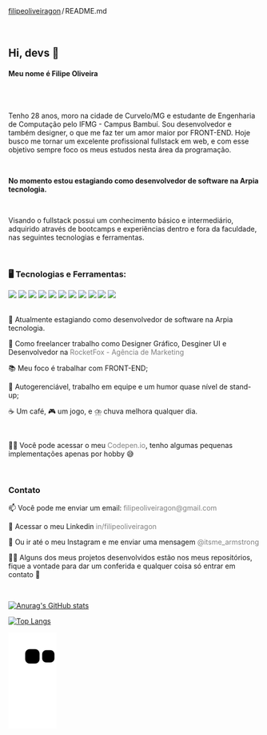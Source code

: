 <div class="position-relative">
    <div class="Box mt-4">
        <div class="Box-body p-4">
            <div class="d-flex flex-justify-between">
                <div class="text-mono text-small mb-3">
                    <a href="/filipeoliveiragon/filipeoliveiragon"
                        class="no-underline Link--primary">filipeoliveiragon</a><span
                        class="color-fg-muted d-inline-block" style="padding:0px 2px;">/</span>README<span
                        class="color-fg-muted">.md</span>
                </div>
            </div>
        </div>
    </div>
    <article class="markdown-body entry-content container-lg f5" itemprop="text">
        <br>
        <br>
        <div dir="auto">
            <h1 align="left" dir="auto">Hi, devs 👊</h1>
            <h4 align="left" dir="auto">Meu nome é Filipe Oliveira</h4>
        </div>
        <br>
        <br>
        <p dir="auto">Tenho 28 anos, moro na cidade de Curvelo/MG e estudante de Engenharia de Computação pelo
            IFMG - Campus Bambuí. Sou desenvolvedor e também designer, o que me faz ter um
            amor maior por FRONT-END.
            Hoje busco me tornar um excelente profissional fullstack em web,
            e com esse objetivo sempre foco os meus estudos nesta área da programação.
        </p>
        <br>
        <p dir="auto">
            <b>No momento estou estagiando como desenvolvedor de software na Arpia tecnologia.</b>
        </p>
        <br>
        <p dir="auto">
            Visando o fullstack possui um conhecimento básico e intermediário, adquirido através de bootcamps e
            experiências dentro e fora da faculdade, nas seguintes tecnologias e ferramentas.
        </p>
        <br>
        <h3 dir="auto">
            🖥️ Tecnologias e Ferramentas:
        </h3>
        <code><img style="max-width: 100%; width: 40px;" src="https://cdn.jsdelivr.net/gh/devicons/devicon/icons/html5/html5-original.svg"/></code>
        <code><img style="max-width: 100%; width: 40px;" src="https://cdn.jsdelivr.net/gh/devicons/devicon/icons/css3/css3-original.svg" /></code>
        <code><img style="max-width: 100%; width: 40px;" src="https://cdn.jsdelivr.net/gh/devicons/devicon/icons/javascript/javascript-original.svg" /></code>
        <code><img style="max-width: 100%; width: 40px;" src="https://cdn.jsdelivr.net/gh/devicons/devicon/icons/typescript/typescript-original.svg"/></code>
        <code><img style="max-width: 100%; width: 40px;" src="https://cdn.jsdelivr.net/gh/devicons/devicon/icons/react/react-original.svg" /></code>
        <code><img style="max-width: 100%; width: 40px;" src="https://cdn.jsdelivr.net/gh/devicons/devicon/icons/codeigniter/codeigniter-plain.svg" /></code>
        <code><img style="max-width: 100%; width: 40px;" src="https://cdn.jsdelivr.net/gh/devicons/devicon/icons/mysql/mysql-original.svg" /></code>
        <code><img style="max-width: 100%; width: 40px;" src="https://cdn.jsdelivr.net/gh/devicons/devicon/icons/bootstrap/bootstrap-original.svg" /></code>
        <code><img style="max-width: 100%; width: 40px;" src="https://cdn.jsdelivr.net/gh/devicons/devicon/icons/cplusplus/cplusplus-original.svg" /></code>
        <code><img style="max-width: 100%; width: 40px;" src="https://cdn.jsdelivr.net/gh/devicons/devicon/icons/git/git-original.svg" /></code>
        <code><img style="max-width: 100%; width: 40px;" src="https://cdn.jsdelivr.net/gh/devicons/devicon/icons/java/java-original.svg" /></code>
        <br>
        <br>
        <div dir="auto">
            <p align="left" dir="auto">
                 💼 Atualmente estagiando como desenvolvedor de software na Arpia tecnologia.
            </p>
            <p align="left" dir="auto">
                 💼 Como freelancer trabalho como Designer Gráfico, Desginer UI e Desenvolvedor na <a
                    href="instagram.com/rocketfox_mkt" style="text-decoration:none; color: gray">RocketFox -
                    Agência de Marketing</a>
            </p>
            <p align="left" dir="auto">
                📚 Meu foco é trabalhar com FRONT-END;
            </p>
            <p align="left" dir="auto">
                🚀 Autogerenciável, trabalho em equipe e um humor quase nível de stand-up;
            </p>
            <p align="left" dir="auto">
                ☕ Um café, 🎮 um jogo, e ⛈️ chuva melhora qualquer dia.
            </p>
            <br>
            <p align="left" dir="auto">
                👨‍💻 Você pode acessar o meu <a
                    href="https://codepen.io/filipeoliveiragon" style="text-decoration:none; color: gray">Codepen.io</a>, tenho algumas pequenas implementações apenas por hobby 😅
            </p>
        </div>
        <br>
        <p dir="auto">
        <h3>Contato</h3>
        <p align="left" dir="auto">
            📫 Você pode me enviar um email: <a href="mailto:filipeoliveiragon@gmail.com" rel="nofollow"
                style="text-decoration:none; color: gray">
                filipeoliveiragon@gmail.com </a>
        </p>
        <p align="left" dir="auto">
            💼 Acessar o meu Linkedin <a href="https://www.linkedin.com/in/filipeoliveiragon/" rel="nofollow"
                style="text-decoration:none; color: gray">
                in/filipeoliveiragon </a>
        </p>
        <p align="left" dir="auto">
            📌 Ou ir até o meu Instagram e me enviar uma mensagem <a href="instagram.com/itsme_armstrong"
                rel="nofollow" style="text-decoration:none; color: gray">
                @itsme_armstrong </a>
        </p>
        <p align="left" dir="auto">
            🧑‍💻 Alguns dos meus projetos desenvolvidos estão nos meus repositórios, fique a vontade para dar
            um conferida e qualquer coisa só entrar em contato 🙋
        </p>
        <br>
    </article>
</div>

  [![Anurag's GitHub stats](https://github-readme-stats.vercel.app/api?username=filipeoliveiragon&show_icons=true&theme=dark&count_private=true)](https://github.com/filipeoliveiragon)
  
  [![Top Langs](https://github-readme-stats.vercel.app/api/top-langs/?username=filipeoliveiragon&layout=compact&theme=dark&count_private=true)](https://github.com/filipeoliveiragon/github-readme-stats)
  
 ![Snake animation](https://github.com/filipeoliveiragon/filipeoliveiragon/blob/output/github-contribution-grid-snake.svg)
